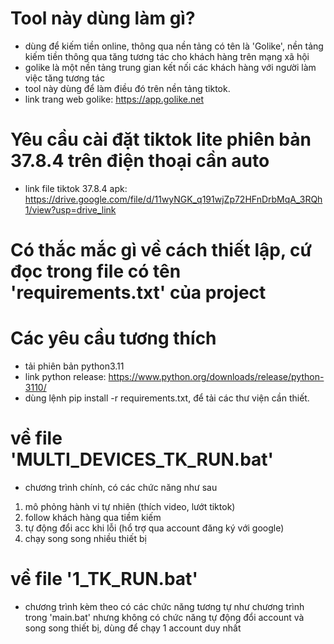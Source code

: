 # Tool này dùng làm gì?
- dùng để kiếm tiền online, thông qua nền tảng có tên là 'Golike', nền tảng kiếm tiền thông qua tăng tương tác cho khách hàng trên mạng xã hội
- golike là một nền tảng trung gian kết nối các khách hàng với người làm việc tăng tương tác
- tool này dùng để làm điều đó trên nền tảng tiktok.
- link trang web golike: https://app.golike.net
# Yêu cầu cài đặt tiktok lite phiên bản 37.8.4 trên điện thoại cần auto
- link file tiktok 37.8.4 apk: https://drive.google.com/file/d/11wyNGK_q191wjZp72HFnDrbMqA_3RQh1/view?usp=drive_link
# Có thắc mắc gì về cách thiết lập, cứ đọc trong file có tên 'requirements.txt' của project
# Các yêu cầu tương thích
- tải phiên bản python3.11
- link python release: https://www.python.org/downloads/release/python-3110/
- dùng lệnh pip install -r requirements.txt, để tải các thư viện cần thiết.
# về file 'MULTI_DEVICES_TK_RUN.bat'
- chương trình chính, có các chức năng như sau
1. mô phỏng hành vi tự nhiên (thích video, lướt tiktok)
2. follow khách hàng qua tiềm kiếm
3. tự động đổi acc khi lỗi (hổ trợ qua account đăng ký với google)
4. chạy song song nhiều thiết bị
# về file '1_TK_RUN.bat'
- chương trình kèm theo có các chức năng tương tự như chương trình trong 'main.bat' nhưng không có chức năng tự động đổi account và song song thiết bị, dùng để chạy 1 account duy nhất
